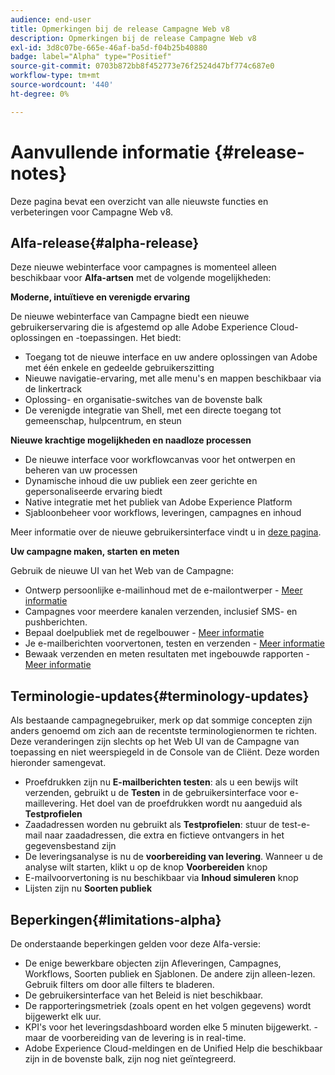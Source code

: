 ```yaml
---
audience: end-user
title: Opmerkingen bij de release Campagne Web v8
description: Opmerkingen bij de release Campagne Web v8
exl-id: 3d8c07be-665e-46af-ba5d-f04b25b40880
badge: label="Alpha" type="Positief"
source-git-commit: 0703b872bb8f452773e76f2524d47bf774c687e0
workflow-type: tm+mt
source-wordcount: '440'
ht-degree: 0%

---
```



# Aanvullende informatie {#release-notes}

Deze pagina bevat een overzicht van alle nieuwste functies en verbeteringen voor Campagne Web v8.

## Alfa-release{#alpha-release}

Deze nieuwe webinterface voor campagnes is momenteel alleen beschikbaar voor **Alfa-artsen** met de volgende mogelijkheden:

**Moderne, intuïtieve en verenigde ervaring**

De nieuwe webinterface van Campagne biedt een nieuwe gebruikerservaring die is afgestemd op alle Adobe Experience Cloud-oplossingen en -toepassingen. Het biedt:

* Toegang tot de nieuwe interface en uw andere oplossingen van Adobe met één enkele en gedeelde gebruikerszitting
* Nieuwe navigatie-ervaring, met alle menu&#39;s en mappen beschikbaar via de linkertrack
* Oplossing- en organisatie-switches van de bovenste balk
* De verenigde integratie van Shell, met een directe toegang tot gemeenschap, hulpcentrum, en steun

**Nieuwe krachtige mogelijkheden en naadloze processen**

* De nieuwe interface voor workflowcanvas voor het ontwerpen en beheren van uw processen
* Dynamische inhoud die uw publiek een zeer gerichte en gepersonaliseerde ervaring biedt
* Native integratie met het publiek van Adobe Experience Platform
* Sjabloonbeheer voor workflows, leveringen, campagnes en inhoud

Meer informatie over de nieuwe gebruikersinterface vindt u in [deze pagina](../get-started/user-interface.md).

**Uw campagne maken, starten en meten**

Gebruik de nieuwe UI van het Web van de Campagne:

* Ontwerp persoonlijke e-mailinhoud met de e-mailontwerper - [Meer informatie](../content/edit-content.md)
* Campagnes voor meerdere kanalen verzenden, inclusief SMS- en pushberichten.
* Bepaal doelpubliek met de regelbouwer - [Meer informatie](../audience/about-audiences.md)
* Je e-mailberichten voorvertonen, testen en verzenden - [Meer informatie](../monitor/prepare-send.md)
* Bewaak verzenden en meten resultaten met ingebouwde rapporten - [Meer informatie](../reporting/delivery-reports.md)

<!--
add info somewhere to remind users that
* they still have access to their console (+ link to v8 console doc)
* they keep their existing data (example: will be able to use their existing delivery templates to create deliveries)
-->


## Terminologie-updates{#terminology-updates}

Als bestaande campagnegebruiker, merk op dat sommige concepten zijn anders genoemd om zich aan de recentste terminologienormen te richten. Deze veranderingen zijn slechts op het Web UI van de Campagne van toepassing en niet weerspiegeld in de Console van de Cliënt. Deze worden hieronder samengevat.

* Proefdrukken zijn nu **E-mailberichten testen**: als u een bewijs wilt verzenden, gebruikt u de **Testen** in de gebruikersinterface voor e-maillevering. Het doel van de proefdrukken wordt nu aangeduid als **Testprofielen**
* Zaadadressen worden nu gebruikt als **Testprofielen**: stuur de test-e-mail naar zaadadressen, die extra en fictieve ontvangers in het gegevensbestand zijn
* De leveringsanalyse is nu de **voorbereiding van levering**. Wanneer u de analyse wilt starten, klikt u op de knop **Voorbereiden** knop
* E-mailvoorvertoning is nu beschikbaar via **Inhoud simuleren** knop
* Lijsten zijn nu **Soorten publiek**

## Beperkingen{#limitations-alpha}

De onderstaande beperkingen gelden voor deze Alfa-versie:

* De enige bewerkbare objecten zijn Afleveringen, Campagnes, Workflows, Soorten publiek en Sjablonen. De andere zijn alleen-lezen. Gebruik filters om door alle filters te bladeren.
* De gebruikersinterface van het Beleid is niet beschikbaar.
* De rapporteringsmetriek (zoals opent en het volgen gegevens) wordt bijgewerkt elk uur.
* KPI&#39;s voor het leveringsdashboard worden elke 5 minuten bijgewerkt. - maar de voorbereiding van de levering is in real-time.
* Adobe Experience Cloud-meldingen en de Unified Help die beschikbaar zijn in de bovenste balk, zijn nog niet geïntegreerd.

